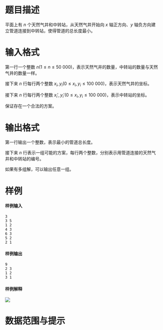 
# 题目描述

平面上有 $n$ 个天然气井和中转站，从天然气井开始向 $x$ 轴正方向、$y$ 轴负方向建立管道连接到中转站，使得管道的总长度最小。

# 输入格式

第一行一个整数 $n (1 \le n \le 50\ 000)$，表示天然气井的数量，中转站的数量与天然气井的数量一样。

接下来 $n$ 行每行两个整数 $x_i, y_i (0 \le x_i, y_i \le 100\ 000)$，表示天然气井的坐标。

接下来 $n$ 行每行两个整数 $x_i', y_i' (0 \le x_i, y_i \le 100\ 000)$，表示中转站的坐标。

保证存在一个合法的方案。

# 输出格式

第一行输出一个整数，表示最小的管道总长度。

接下来 $n$ 行表示一组可能的方案，每行两个整数，分别表示用管道连接的天然气井和中转站的编号。

如果有多组解，可以输出任意一组。

# 样例

#### 样例输入
```plain
3
3 5
1 2
4 3
6 3
5 2
2 1
```

#### 样例输出
```plain
9
2 3
1 2
3 1
```

#### 样例解释
![](/source/loj/2659/img/aHR0cHM6Ly9tYWluLmVkdS5wbC9lbi9pbWFnZXMvT0kxNC9nYXouZ2lm.gif)

# 数据范围与提示




